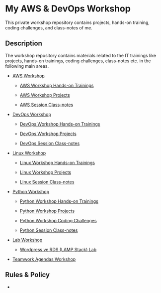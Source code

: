 # My AWS & DevOps Workshop

This private workshop repository contains projects, hands-on training, coding challenges, and class-notes of me.

## Description

The workshop repository contains materials related to the IT trainings like projects, hands-on trainings, coding challenges, class-notes etc. in the following main areas.

- [AWS Workshop](./Aws/README.md)

    - [AWS Workshop Hands-on Trainings](./Aws/hands-on/README.md)

    - [AWS Workshop Projects](./Aws/projects/README.md)

    - [AWS Session Class-notes](./Aws/class-notes/README.md)
  

- [DevOps Workshop](./devops/README.md)

    - [DevOps Workshop Hands-on Trainings](./Devops/hands-on/README.md)

    - [DevOps Workshop Projects](./Devops/projects/README.md)

    - [DevOps Session Class-notes](./Devops/class-notes/README.md)

- [Linux Workshop](./Linux/README.md)

    - [Linux Workshop Hands-on Trainings](./Linux/hands-on/README.md)

    - [Linux Workshop Projects](./Linux/projects/README.md)

    - [Linux Session Class-notes](./Linux/class-notes/README.md)

- [Python Workshop](./Python/README.md)

    - [Python Workshop Hands-on Trainings](./Python/hands-on/README.md)

    - [Python Workshop Projects](./Python//projects/README.md)

    - [Python Workshop Coding Challenges](./Python//coding-challenges/README.md)

    - [Python Session Class-notes](./Python//class-notes/README.md)

- [Lab Workshop](./Lab/README.md)
  
    - [Wordpress ve RDS (LAMP Stack) Lab]()


- [Teamwork Agendas Workshop](./Teamwork_Agendas/README.md)

## Rules & Policy

- 
